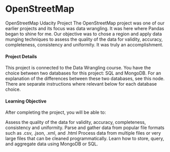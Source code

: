 # OpenStreetMap
OpenStreetMap Udacity Project 
The OpenStreetMap project was one of our earlier projects and its focus was data wrangling. It was here where Pandas began to shine for me. Our objective was to chose a region and apply data munging techniques to assess the quality of the data for validity, accuracy, completeness, consistency and uniformity. It was truly an accomplishment.

#### Project Details
This project is connected to the Data Wrangling course. You have the choice between two databases for this project: SQL and MongoDB. For an explanation of the differences between these two databases, see this node. There are separate instructions where relevant below for each database choice.

#### Learning Objective
After completing the project, you will be able to:

Assess the quality of the data for validity, accuracy, completeness, consistency and uniformity.
Parse and gather data from popular file formats such as .csv, .json, .xml, and .html
Process data from multiple files or very large files that can be cleaned programmatically.
Learn how to store, query, and aggregate data using MongoDB or SQL.
